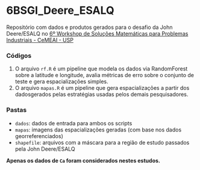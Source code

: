# 6BSGI_Deere_ESALQ
Repositório com dados e produtos gerados para o desafio da John Deere/ESALQ no [6º Workshop de Soluções Matemáticas para Problemas Industriais - CeMEAI - USP](http://www.cemeai.icmc.usp.br/6WSMPI/)

### Códigos
1. O arquivo `rf.R` é um pipeline que modela os dados via RandomForest sobre a latitude e longitude, avalia métricas de erro sobre o conjunto de teste e gera espacializações simples.
2. O arquivo `mapas.R` é um pipeline que gera espacializações a partir dos dadosgerados pelas estratégias usadas pelos demais pesquisadores.

### Pastas
- `dados`: dados de entrada para ambos os scripts
- `mapas`: imagens das espacializações geradas (com base nos dados georreferenciados)
- `shapefile`: arquivos com a máscara para a região de estudo passados pela John Deere/ESALQ

**Apenas os dados de `Ca` foram considerados nestes estudos.**
